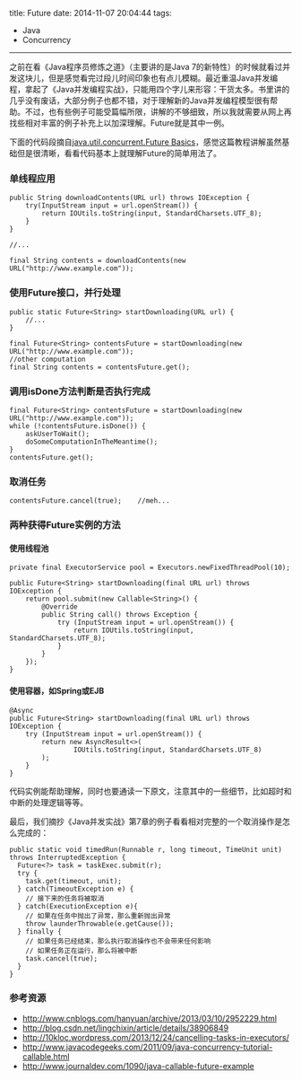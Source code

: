 title: Future
date: 2014-11-07 20:04:44
tags:
 - Java
 - Concurrency
---

之前在看《Java程序员修炼之道》（主要讲的是Java 7的新特性）的时候就看过并发这块儿，但是感觉看完过段儿时间印象也有点儿模糊。最近重温Java并发编程，拿起了《Java并发编程实战》，只能用四个字儿来形容：干货太多。书里讲的几乎没有废话，大部分例子也都不错，对于理解新的Java并发编程模型很有帮助。不过，也有些例子可能受篇幅所限，讲解的不够细致，所以我就需要从网上再找些相对丰富的例子补充上以加深理解。Future就是其中一例。

<!-- more -->

下面的代码段摘自[java.util.concurrent.Future Basics](http://java.dzone.com/articles/javautilconcurrentfuture)，感觉这篇教程讲解虽然基础但是很清晰，看看代码基本上就理解Future的简单用法了。

### 单线程应用

```
public String downloadContents(URL url) throws IOException {
    try(InputStream input = url.openStream()) {
        return IOUtils.toString(input, StandardCharsets.UTF_8);
    }
}

//...

final String contents = downloadContents(new URL("http://www.example.com"));
```

### 使用Future接口，并行处理

```
public static Future<String> startDownloading(URL url) {
    //...
}

final Future<String> contentsFuture = startDownloading(new URL("http://www.example.com"));
//other computation
final String contents = contentsFuture.get();
```

### 调用isDone方法判断是否执行完成

```
final Future<String> contentsFuture = startDownloading(new URL("http://www.example.com"));
while (!contentsFuture.isDone()) {
    askUserToWait();
    doSomeComputationInTheMeantime();
}
contentsFuture.get();
```

### 取消任务

```
contentsFuture.cancel(true);    //meh...
```

### 两种获得Future实例的方法

#### 使用线程池
```
private final ExecutorService pool = Executors.newFixedThreadPool(10);

public Future<String> startDownloading(final URL url) throws IOException {
    return pool.submit(new Callable<String>() {
        @Override
        public String call() throws Exception {
            try (InputStream input = url.openStream()) {
                return IOUtils.toString(input, StandardCharsets.UTF_8);
            }
        }
    });
}
```

#### 使用容器，如Spring或EJB
```
@Async
public Future<String> startDownloading(final URL url) throws IOException {
    try (InputStream input = url.openStream()) {
        return new AsyncResult<>(
                IOUtils.toString(input, StandardCharsets.UTF_8)
        );
    }
}
```

代码实例能帮助理解，同时也要通读一下原文，注意其中的一些细节，比如超时和中断的处理逻辑等等。

最后，我们摘抄《Java并发实战》第7章的例子看看相对完整的一个取消操作是怎么完成的：

```
public static void timedRun(Runnable r, long timeout, TimeUnit unit) throws InterruptedException {
  Future<?> task = taskExec.submit(r);
  try {
    task.get(timeout, unit);
  } catch(TimeoutException e) {
    // 接下来的任务将被取消
  } catch(ExecutionException e){
    // 如果在任务中抛出了异常，那么重新抛出异常
    throw launderThrowable(e.getCause());
  } finally {
    // 如果任务已经结束，那么执行取消操作也不会带来任何影响
    // 如果任务正在运行，那么将被中断
    task.cancel(true);
  }
}
```

### 参考资源

 - http://www.cnblogs.com/hanyuan/archive/2013/03/10/2952229.html
 - http://blog.csdn.net/lingchixin/article/details/38906849
 - http://10kloc.wordpress.com/2013/12/24/cancelling-tasks-in-executors/
 - http://www.javacodegeeks.com/2011/09/java-concurrency-tutorial-callable.html
 - http://www.journaldev.com/1090/java-callable-future-example
